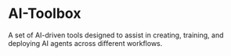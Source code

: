 # AI-Toolbox
A set of AI-driven tools designed to assist in creating, training, and deploying AI agents across different workflows.
